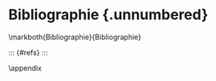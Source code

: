 
<!--
Do not edit this file!

References are automatically generated from the BibTex file (references.bib)
... which you should create/maintain using a reference manager.
-->

# Bibliographie {.unnumbered}

\markboth{Bibliographie}{Bibliographie}

::: {#refs}
:::


\appendix
